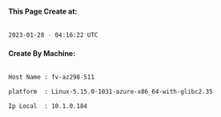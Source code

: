 
   
#### This Page Create at:

```bash

2023-01-28 - 04:16:22 UTC

```

#### Create By Machine:

```bash

Host Name : fv-az298-511

platform  : Linux-5.15.0-1031-azure-x86_64-with-glibc2.35

Ip Local  : 10.1.0.184

```

